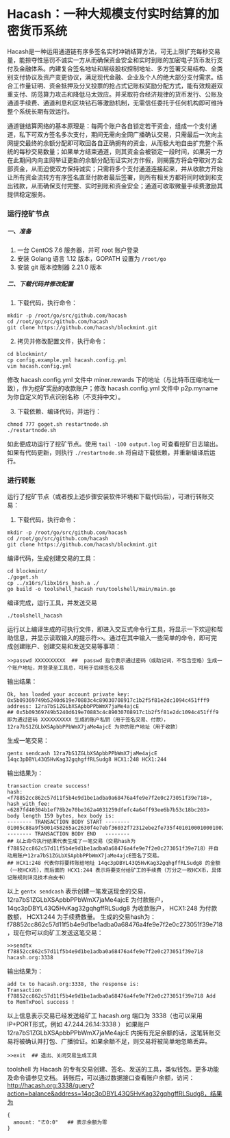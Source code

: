 # Hacash：一种大规模支付实时结算的加密货币系统

Hacash是一种运用通道链有序多签名实时冲销结算方法，可无上限扩充每秒交易量，能掠夺性惩罚不诚实一方从而确保资金安全和实时到账的加密电子货币发行支付及金融体系。内建复合签名地址和层级股权控制地址、多方签署交易结构、全类别支付协议及资产变更协议，满足现代金融、企业及个人的绝大部分支付需求。结合工作量证明、资金抵押及分叉投票的抢占式记账权奖励分配方式，能有效规避双重支付、防范算力攻击和降低马太效应。并采取符合经济规律的货币发行、公账及通道手续费、通道利息和区块钻石等激励机制，无需信任委托于任何机构即可维持整个系统长期有效运行。

通道链结算网络的基本原理是：每两个账户各自锁定若干资金，组成一个支付通道，私下可双方签名多次支付，期间无需向全网广播确认交易，只需最后一次向主网提交最终的余额分配即可取回各自正确拥有的资金，从而极大地自由扩充整个系统的每秒交易数量；如果单方结束通道，则其资金会被锁定一段时间，如果另一方在此期间内向主网举证更新的余额分配而证实对方作假，则揭露方将会夺取对方全部资金，从而迫使双方保持诚实；只需将多个支付通道连接起来，并从收款方开始让所有资金流转方有序签名直至付款者最后签署，则所有相关方都将同时收到和支出钱款，从而确保支付完整、实时到账和资金安全；通道可收取微量手续费激励其提供稳定服务。

### 运行挖矿节点

##### 一、准备
  1. 一台 CentOS 7.6 服务器，并可 root 账户登录
  2. 安装 Golang 语言 1.12 版本，GOPATH 设置为 `/root/go`
  3. 安装 git 版本控制器 2.21.0 版本

##### 二、下载代码并修改配置

  1. 下载代码，执行命令：
  ```
  mkdir -p /root/go/src/github.com/hacash
  cd /root/go/src/github.com/hacash
  git clone https://github.com/hacash/blockmint.git
  ```
  
  2. 拷贝并修改配置文件，执行命令：
  ```
  cd blockmint/
  cp config.example.yml hacash.config.yml
  vim hacash.config.yml
  ```
  修改 hacash.config.yml 文件中 miner.rewards 下的地址（与比特币压缩地址一致），作为挖矿奖励的收款账户；修改 hacash.config.yml 文件中 p2p.myname 为你自定义的节点识别名称（不支持中文）。
  
  3. 下载依赖、编译代码，并运行：
  ```
  chmod 777 goget.sh restartnode.sh
  ./restartnode.sh
  ```
  如此便成功运行了挖矿节点。使用 `tail -100 output.log` 可查看挖矿日志输出。如果有代码更新，则执行 `./restartnode.sh` 将自动下载依赖，并重新编译后运行。
  
### 进行转账

运行了挖矿节点（或者按上述步骤安装软件环境和下载代码后），可进行转账交易：

  1. 下载代码，执行命令：
  ```
  mkdir -p /root/go/src/github.com/hacash
  cd /root/go/src/github.com/hacash
  git clone https://github.com/hacash/blockmint.git
  ```
  编译代码，生成创建交易的工具：
  ```
  cd blockmint/
  ./goget.sh
  cp ../x16rs/libx16rs_hash.a ./
  go build -o toolshell_hacash run/toolshell/main/main.go
  ```
  编译完成，运行工具，并发送交易
  ```
  ./toolshell_hacash    
  ```
  运行以上编译生成的可执行文件，即进入交互式命令行工具，将显示一下欢迎和帮助信息，并显示读取输入的提示符`>>`。通过在其中输入一些简单的命令，即可完成创建账户、创建交易和发送交易等事项：
  ```
  >>passwd XXXXXXXXXX  ##  passwd 指令表示通过密码（或助记词，不包含空格）生成一个账户地址，并登录至工具总，可用于后续签名交易
  ```
  输出结果：
  ```
  Ok, has loaded your account private key: 0x5b09369749b5240d619e70883c4c89030708917c1b2f5f81e2dc1094c451fff9 address: 12ra7bS1ZGLbXSApbbPPbWmX7jaMe4ajcE
  ## 0x5b09369749b5240d619e70883c4c89030708917c1b2f5f81e2dc1094c451fff9 即为通过密码 XXXXXXXXXX 生成的账户私钥（用于签名交易、付款），12ra7bS1ZGLbXSApbbPPbWmX7jaMe4ajcE 为你的账户地址（用于收款）
  ```
  生成一笔交易：
  ```
  gentx sendcash 12ra7bS1ZGLbXSApbbPPbWmX7jaMe4ajcE 14qc3pDBYL43Q5HvKag32gqhgffRLSudg8 HCX1:248 HCX1:244 
  ```
  输出结果为：
  ```
  transaction create success! 
  hash: <f78852cc862c57d11f5b4e9d1be1adba0a68476a4fe9e7f2e0c273051f39e718>, hash_with_fee: <6287fd40304b1ef78b2e70be362a4031259dfefc4a64ff93ee6b7b53c18bc203>
  body length 159 bytes, hex body is:
  -------- TRANSACTION BODY START --------
  01005c88a9f5001458265ac2630f4e7ebf36032f72312ebe2fe735f4010100010001002a1999bd5a61eb7802d2c6549d851bd8d52f2d6ff80101000103256dd3294096dadcc2959031d46aa6163cfd73873e0dc27d2a147718e6d21e9de7ed3219130079635db1c2114a2f06d7ca79103ed551a3adb3d6b8ac2eb955d96aa28241e9644cfacbb94c339779969b0078c203a15081236bf78d8d220bdba10000
  -------- TRANSACTION BODY END   --------
  ## 以上命令执行结果代表生成了一笔交易（交易hash为f78852cc862c57d11f5b4e9d1be1adba0a68476a4fe9e7f2e0c273051f39e718）并自动用账户12ra7bS1ZGLbXSApbbPPbWmX7jaMe4ajcE签名了交易。
  ## HCX1:248 代表你将要转账给地址 14qc3pDBYL43Q5HvKag32gqhgffRLSudg8 的金额（一枚HCX币），而后面的 HCX1:244 表示将要支付给矿工的手续费（万分之一枚HCX币，具体记账规则详见技术白皮书）
  ```
  以上 `gentx sendcash` 表示创建一笔发送现金的交易，12ra7bS1ZGLbXSApbbPPbWmX7jaMe4ajcE 为付款账户，14qc3pDBYL43Q5HvKag32gqhgffRLSudg8 为收款账户， HCX1:248 为付款数额， HCX1:244 为手续费数量。 生成的交易hash为：f78852cc862c57d11f5b4e9d1be1adba0a68476a4fe9e7f2e0c273051f39e718，现在你可以向矿工发送这笔交易：
  ```
  >>sendtx f78852cc862c57d11f5b4e9d1be1adba0a68476a4fe9e7f2e0c273051f39e718 hacash.org:3338
  ```
  输出结果为：
  ```
  add tx to hacash.org:3338, the response is:
  Transaction f78852cc862c57d11f5b4e9d1be1adba0a68476a4fe9e7f2e0c273051f39e718 Add to MemTxPool success !
  ```
  以上信息表示交易已经发送给矿工 hacash.org 端口为 3338（也可以采用IP+PORT形式，例如 47.244.26.14:3338 ）
  如果账户 12ra7bS1ZGLbXSApbbPPbWmX7jaMe4ajcE 内拥有充足余额的话，这笔转账交易将被确认并打包、广播验证。如果余额不足，则交易将被简单地忽略丢弃。
  ```
  >>exit  ## 退出、关闭交易生成工具
  ```
  toolshell 为 Hacash 的专有交易创建、签名、发送的工具，类似钱包。更多功能及命令请参见文档。
  转账后，可以通过数据接口查看账户余额，访问： http://hacash.org:3338/query?action=balance&address=14qc3pDBYL43Q5HvKag32gqhgffRLSudg8，结果为
  ```
  {
    amount: "ㄜ0:0"   ## 表示余额为零
  }
  ```



